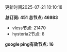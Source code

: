 更新时间2025-07-21 10:10:18

**总订阅: 451**
**总节点: 46983**
- vless节点: 21470
- hysteria2节点: 8

**google ping有效节点: 16**
